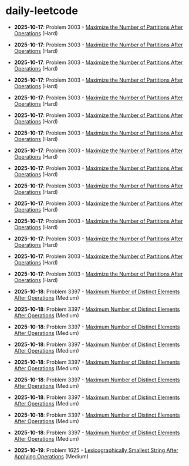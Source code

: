 # daily-leetcode
- **2025-10-17**: Problem 3003 - [Maximize the Number of Partitions After Operations](solutions/2025/10/README-2025-10-17.md) (Hard)

- **2025-10-17**: Problem 3003 - [Maximize the Number of Partitions After Operations](solutions/2025/10/README-2025-10-17.md) (Hard)

- **2025-10-17**: Problem 3003 - [Maximize the Number of Partitions After Operations](solutions/2025/10/README-2025-10-17.md) (Hard)

- **2025-10-17**: Problem 3003 - [Maximize the Number of Partitions After Operations](solutions/2025/10/README-2025-10-17.md) (Hard)

- **2025-10-17**: Problem 3003 - [Maximize the Number of Partitions After Operations](solutions/2025/10/README-2025-10-17.md) (Hard)

- **2025-10-17**: Problem 3003 - [Maximize the Number of Partitions After Operations](solutions/2025/10/README-2025-10-17.md) (Hard)

- **2025-10-17**: Problem 3003 - [Maximize the Number of Partitions After Operations](solutions/2025/10/README-2025-10-17.md) (Hard)

- **2025-10-17**: Problem 3003 - [Maximize the Number of Partitions After Operations](solutions/2025/10/README-2025-10-17.md) (Hard)

- **2025-10-17**: Problem 3003 - [Maximize the Number of Partitions After Operations](solutions/2025/10/README-2025-10-17.md) (Hard)

- **2025-10-17**: Problem 3003 - [Maximize the Number of Partitions After Operations](solutions/2025/10/README-2025-10-17.md) (Hard)

- **2025-10-17**: Problem 3003 - [Maximize the Number of Partitions After Operations](solutions/2025/10/README-2025-10-17.md) (Hard)

- **2025-10-17**: Problem 3003 - [Maximize the Number of Partitions After Operations](solutions/2025/10/README-2025-10-17.md) (Hard)

- **2025-10-17**: Problem 3003 - [Maximize the Number of Partitions After Operations](solutions/2025/10/README-2025-10-17.md) (Hard)

- **2025-10-17**: Problem 3003 - [Maximize the Number of Partitions After Operations](solutions/2025/10/README-2025-10-17.md) (Hard)

- **2025-10-17**: Problem 3003 - [Maximize the Number of Partitions After Operations](solutions/2025/10/README-2025-10-17.md) (Hard)

- **2025-10-18**: Problem 3397 - [Maximum Number of Distinct Elements After Operations](solutions/2025/10/README-2025-10-18.md) (Medium)

- **2025-10-18**: Problem 3397 - [Maximum Number of Distinct Elements After Operations](solutions/2025/10/README-2025-10-18.md) (Medium)

- **2025-10-18**: Problem 3397 - [Maximum Number of Distinct Elements After Operations](solutions/2025/10/README-2025-10-18.md) (Medium)

- **2025-10-18**: Problem 3397 - [Maximum Number of Distinct Elements After Operations](solutions/2025/10/README-2025-10-18.md) (Medium)

- **2025-10-18**: Problem 3397 - [Maximum Number of Distinct Elements After Operations](solutions/2025/10/README-2025-10-18.md) (Medium)

- **2025-10-18**: Problem 3397 - [Maximum Number of Distinct Elements After Operations](solutions/2025/10/README-2025-10-18.md) (Medium)

- **2025-10-18**: Problem 3397 - [Maximum Number of Distinct Elements After Operations](solutions/2025/10/README-2025-10-18.md) (Medium)

- **2025-10-18**: Problem 3397 - [Maximum Number of Distinct Elements After Operations](solutions/2025/10/README-2025-10-18.md) (Medium)

- **2025-10-18**: Problem 3397 - [Maximum Number of Distinct Elements After Operations](solutions/2025/10/README-2025-10-18.md) (Medium)

- **2025-10-19**: Problem 1625 - [Lexicographically Smallest String After Applying Operations](solutions/2025/10/README-2025-10-19.md) (Medium)
